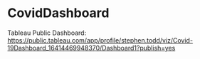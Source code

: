 # CovidDashboard
Tableau Public Dashboard:  https://public.tableau.com/app/profile/stephen.todd/viz/Covid-19Dashboard_16414469948370/Dashboard1?publish=yes
